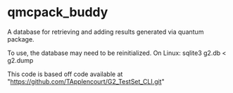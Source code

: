 # qmcpack_buddy
A database for retrieving and adding results generated via quantum package.

To use, the database may need to be reinitialized. 
On Linux:
	sqlite3 g2.db < g2.dump	


This code is based off code available at "https://github.com/TApplencourt/G2_TestSet_CLI.git"



